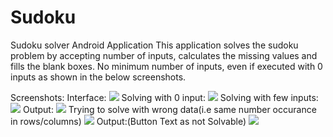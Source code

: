 # Sudoku
Sudoku solver Android Application
This application solves the sudoku problem by accepting number of inputs, calculates the missing values and fills the blank boxes.
No minimum number of inputs, even if executed with 0 inputs as shown in the below screenshots.

Screenshots:
Interface:
![](images/Screenshot_20201226-095645.jpg)
Solving with 0 input:
![](images/Screenshot_20201226-095650.jpg)
Solving with few inputs:
![](images/Screenshot_20201226-095728.jpg)
Output:
![](images/Screenshot_20201226-095732.jpg)
Trying to solve with wrong data(i.e same number occurance in rows/columns)
![](images/Screenshot_20201226-100112.jpg)
Output:(Button Text as not Solvable)
![](images/Screenshot_20201226-100135.jpg)

